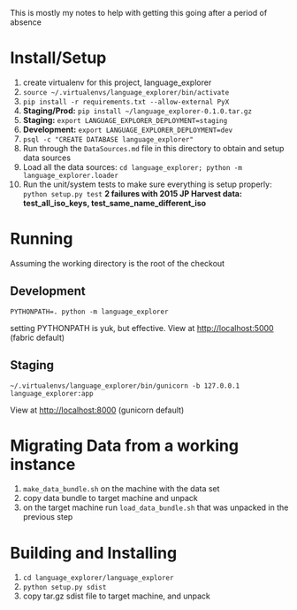 This is mostly my notes to help with getting this going after a period of absence

# Install/Setup

1. create virtualenv for this project, language_explorer
2. ``source ~/.virtualenvs/language_explorer/bin/activate``
3. ``pip install -r requirements.txt --allow-external PyX``
4. **Staging/Prod:** ``pip install ~/language_explorer-0.1.0.tar.gz``
5. **Staging:** ``export LANGUAGE_EXPLORER_DEPLOYMENT=staging``
6. **Development:** ``export LANGUAGE_EXPLORER_DEPLOYMENT=dev``
7. ``psql -c "CREATE DATABASE language_explorer"``
8. Run through the ``DataSources.md`` file in this directory to obtain and setup data sources
10. Load all the data sources: ``cd language_explorer; python -m language_explorer.loader``
11. Run the unit/system tests to make sure everything is setup properly: ``python setup.py test``     **2 failures with 2015 JP Harvest data: test_all_iso_keys, test_same_name_different_iso**

# Running
Assuming the working directory is the root of the checkout

## Development

``PYTHONPATH=. python -m language_explorer`` 

setting PYTHONPATH is yuk, but effective. View at <http://localhost:5000> (fabric default)

## Staging
``~/.virtualenvs/language_explorer/bin/gunicorn -b 127.0.0.1 language_explorer:app``

View at <http://localhost:8000> (gunicorn default)

# Migrating Data from a working instance

1. ``make_data_bundle.sh`` on the machine with the data set
2. copy data bundle to target machine and unpack
3. on the target machine run ``load_data_bundle.sh`` that was unpacked in the previous step

# Building and Installing

1. ``cd language_explorer/language_explorer``
2. ``python setup.py sdist``
2. copy tar.gz sdist file to target machine, and unpack